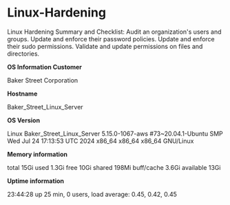 # **Linux-Hardening**

Linux Hardening Summary and Checklist: Audit an organization's users and groups. Update and enforce their password policies. Update and enforce their sudo permissions. Validate and update permissions on files and directories.

**OS Information Customer**

Baker Street Corporation

**Hostname**

Baker_Street_Linux_Server

**OS Version**

Linux Baker_Street_Linux_Server 5.15.0-1067-aws #73~20.04.1-Ubuntu SMP Wed Jul 24 17:13:53 UTC 2024 x86_64 x86_64 x86_64 GNU/Linux

**Memory information**

total 15Gi
used 1.3Gi
free 10Gi
shared 198Mi
buff/cache 3.6Gi
available 13Gi

**Uptime information**

23:44:28 up 25 min, 0 users, load average: 0.45, 0.42, 0.45
